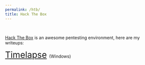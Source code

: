 ```yaml
---
permalink: /htb/
title: Hack The Box
---
```


<br>

[Hack The Box](https://www.hackthebox.com) is an awesome pentesting environment, here are my writeups:

<span style="font-size:2em;">   [Timelapse](/htb/timelapse)   </span>   (Windows)

